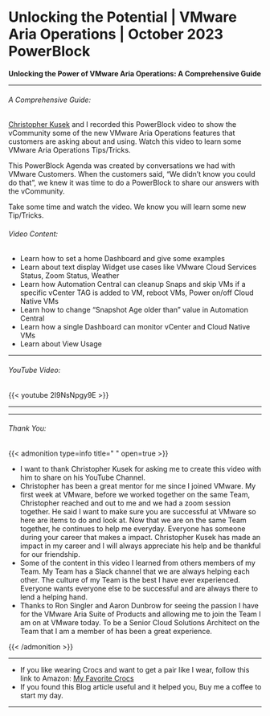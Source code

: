 # Unlocking the Potential | VMware Aria Operations | October 2023 PowerBlock


**Unlocking the Power of VMware Aria Operations: A Comprehensive Guide**

<!--more-->

---

###### A Comprehensive Guide:

[Christopher Kusek](https://www.linkedin.com/in/christopherkusek/) and I recorded this PowerBlock video to show the vCommunity some of the new VMware Aria Operations features that customers are asking about and using. Watch this video to learn some VMware Aria Operations Tips/Tricks.  

This PowerBlock Agenda was created by conversations we had with VMware Customers. When the customers said, “We didn’t know you could do that”, we knew it was time to do a PowerBlock to share our answers with the vCommunity.  

Take some time and watch the video. We know you will learn some new Tip/Tricks.  

###### Video Content:
* Learn how to set a home Dashboard and give some examples  
* Learn about text display Widget use cases like VMware Cloud Services Status, Zoom Status, Weather  
* Learn how Automation Central can cleanup Snaps and skip VMs if a specific vCenter TAG is added to VM, reboot VMs, Power on/off Cloud Native VMs  
* Learn how to change “Snapshot Age older than” value in Automation Central  
* Learn how a single Dashboard can monitor vCenter and Cloud Native VMs  
* Learn about View Usage

---
###### YouTube Video:  

{{< youtube 2I9NsNpgy9E >}}

---

---

###### Thank You:

{{< admonition type=info title=" " open=true >}}
* I want to thank Christopher Kusek for asking me to create this video with him to share on his YouTube Channel.  
* Christopher has been a great mentor for me since I joined VMware. My first week at VMware, before we worked together on the same Team, Christopher reached and out to me and we had a zoom session together. He said I want to make sure you are successful at VMware so here are items to do and look at. Now that we are on the same Team together, he continues to help me everyday. Everyone has someone during your career that makes a impact. Christopher Kusek has made an impact in my career and I will always appreciate his help and be thankful for our friendship.
* Some of the content in this video I learned from others members of my Team. My Team has a Slack channel that we are always helping each other. The culture of my Team is the best I have ever experienced. Everyone wants everyone else to be successful and are always there to lend a helping hand.  
* Thanks to Ron Singler and Aaron Dunbrow for seeing the passion I have for the VMware Aria Suite of Products and allowing me to join the Team I am on at VMware today. To be a Senior Cloud Solutions Architect on the Team that I am a member of has been a great experience.  

{{< /admonition >}}

---

* If you like wearing Crocs and want to get a pair like I wear, follow this link to Amazon:
<a target="_blank" href="https://www.amazon.com/dp/B001V7Z27W?psc=1&amp;ref=ppx_yo2ov_dt_b_product_details&_encoding=UTF8&tag=vcrocs-20&linkCode=ur2&linkId=fa4c787c9ab59a9b8a54b48c402b8517&camp=1789&creative=9325">My Favorite Crocs</a>  
* If you found this Blog article useful and it helped you, Buy me a coffee to start my day.  

<center>
<script type="text/javascript" src="https://cdnjs.buymeacoffee.com/1.0.0/button.prod.min.js" data-name="bmc-button" data-slug="dalehassinger" data-color="#FFDD00" data-emoji=""  data-font="Cookie" data-text="Buy me a coffee" data-outline-color="#000000" data-font-color="#000000" data-coffee-color="#ffffff" ></script>
</center>

---

